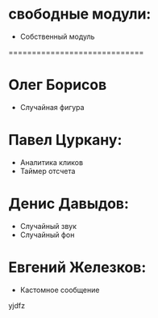 # свободные модули:

- Собственный модуль

=============================

# Олег Борисов

- Случайная фигура

# Павел Цуркану:

- Аналитика кликов
- Таймер отсчета

# Денис Давыдов:

- Случайный звук
- Случайный фон

# Евгений Железков:

- Кастомное сообщение

yjdfz
